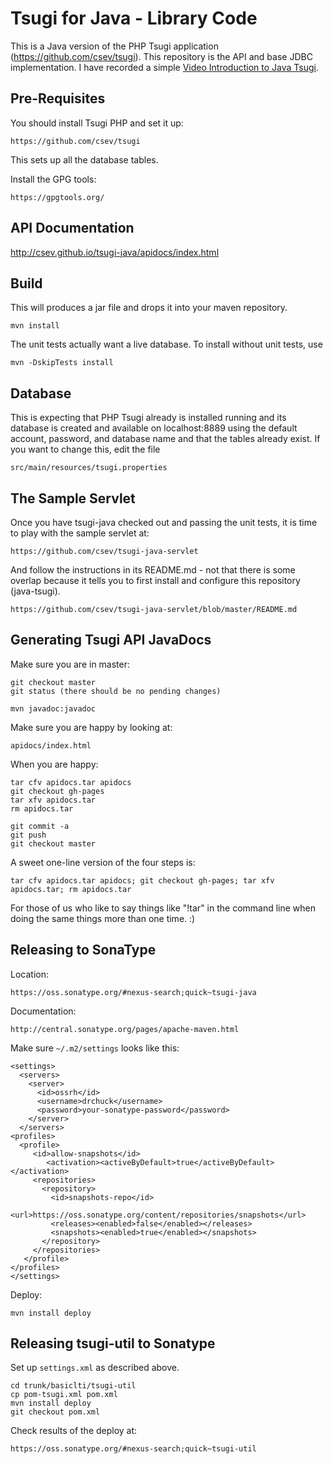 Tsugi for Java - Library Code
=============================

This is a Java version of the PHP Tsugi application 
(https://github.com/csev/tsugi).  This repository is the 
API and base JDBC implementation.  I have recorded a simple
<a href="https://www.youtube.com/watch?v=R2hsu0xusKo&list=PLlRFEj9H3Oj5WZUjVjTJVBN18ozYSWMhw&index=10"
target="_blank">Video Introduction to Java Tsugi</a>.

Pre-Requisites
--------------

You should install Tsugi PHP and set it up:

    https://github.com/csev/tsugi

This sets up all the database tables.   

Install the GPG tools:

    https://gpgtools.org/

API Documentation
-----------------

<a href="http://csev.github.io/tsugi-java/apidocs/index.html" target="_blank">http://csev.github.io/tsugi-java/apidocs/index.html</a>

Build
-----
This will produces a jar file and drops it into your maven repository. 

    mvn install

The unit tests actually want a live database.  To install without unit tests, use

    mvn -DskipTests install

Database
--------

This is expecting that PHP Tsugi already is installed running 
and its database is created and available on localhost:8889
using the default account, password, and database name 
and that the tables already exist.
If you want to change this, edit the file

    src/main/resources/tsugi.properties

The Sample Servlet
------------------

Once you have tsugi-java checked out and passing the unit tests, it is time to play with the sample
servlet at:

    https://github.com/csev/tsugi-java-servlet

And follow the instructions in its README.md - not that there is some overlap because it tells you to first install 
and configure this repository (java-tsugi).

    https://github.com/csev/tsugi-java-servlet/blob/master/README.md


Generating Tsugi API JavaDocs
-----------------------------

Make sure you are in master:

    git checkout master
    git status (there should be no pending changes)

    mvn javadoc:javadoc

Make sure you are happy by looking at:

    apidocs/index.html

When you are happy:

    tar cfv apidocs.tar apidocs
    git checkout gh-pages
    tar xfv apidocs.tar
    rm apidocs.tar

    git commit -a
    git push
    git checkout master

A sweet one-line version of the four steps is:

    tar cfv apidocs.tar apidocs; git checkout gh-pages; tar xfv apidocs.tar; rm apidocs.tar

For those of us who like to say things like "!tar" in the command line when 
doing the same things more than one time. :)

Releasing to SonaType
---------------------

Location:

    https://oss.sonatype.org/#nexus-search;quick~tsugi-java

Documentation: 

    http://central.sonatype.org/pages/apache-maven.html

Make sure `~/.m2/settings` looks like this:

    <settings>
      <servers>
        <server>
          <id>ossrh</id>
          <username>drchuck</username>
          <password>your-sonatype-password</password>
        </server>
      </servers>
    <profiles>
      <profile>
         <id>allow-snapshots</id>
            <activation><activeByDefault>true</activeByDefault></activation>
         <repositories>
           <repository>
             <id>snapshots-repo</id>
             <url>https://oss.sonatype.org/content/repositories/snapshots</url>
             <releases><enabled>false</enabled></releases>
             <snapshots><enabled>true</enabled></snapshots>
           </repository>
         </repositories>
       </profile>
    </profiles>
    </settings>    

Deploy:

    mvn install deploy


Releasing tsugi-util to Sonatype
--------------------------------

Set up `settings.xml` as described above.

    cd trunk/basiclti/tsugi-util
    cp pom-tsugi.xml pom.xml 
    mvn install deploy
    git checkout pom.xml


Check results of the deploy at:

    https://oss.sonatype.org/#nexus-search;quick~tsugi-util

